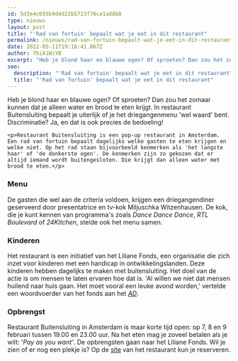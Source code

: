 ```yaml
---
id: 5d3e4c695b9d4d22b5713f78ce1a88b8
type: nieuws
layout: post
title: "'Rad van fortuin' bepaalt wat je eet in dit restaurant"
permalink: /nieuws/rad-van-fortuin-bepaalt-wat-je-eet-in-dit-restaurant/
date: 2022-05-11T19:16:41.067Z
author: 7biA1WiYB
excerpt: "Heb je blond haar en blauwe ogen? Of sproeten? Dan zou het zomaar kunnen dat je alleen water en brood te eten krijgt. In restaurant Buitensluiting bepaalt je uiterlijk of je het driegangenmenu 'wel waard' bent. Discriminatie? Ja, en dat is ook precies de bedoeling!   "
seo:
  description: "'Rad van fortuin' bepaalt wat je eet in dit restaurant"
  title: "'Rad van fortuin' bepaalt wat je eet in dit restaurant"
---
```

Heb je blond haar en blauwe ogen? Of sproeten? Dan zou het zomaar kunnen dat je alleen water en brood te eten krijgt. In restaurant Buitensluiting bepaalt je uiterlijk of je het driegangenmenu 'wel waard' bent. Discriminatie? Ja, en dat is ook precies de bedoeling!   

    <p>Restaurant Buitensluiting is een pop-up restaurant in Amsterdam. Een rad van fortuin bepaalt dagelijks welke gasten te eten krijgen en welke niet. Op het rad staan bijvoorbeeld kenmerken als 'het langste haar' of 'de donkerste ogen'. De kenmerken zijn zo gekozen dat er altijd iemand wordt buitengesloten. Die krijgt dan alleen water met brood te eten.</p>
<h3>Menu</h3>
<p>De gasten die wel aan de criteria voldoen, krijgen een driegangendiner geserveerd door presentatrice en tv-kok Miljuschka Witzenhausen. De kok, die je kunt kennen van programma's zoals <em>Dance Dance Dance</em>, <em>RTL Boulevard </em>of <em>24Kitchen</em>, stelde ook het menu samen. </p>
<h3>Kinderen</h3>
<p>Het restaurant is een initiatief van het Liliane Fonds, een organisatie die zich inzet voor kinderen met een handicap in ontwikkelingslanden. Deze kinderen hebben dagelijks te maken met buitensluiting. Het doel van de actie is om mensen te laten ervaren hoe dat is. 'Al willen we niet dat mensen huilend naar huis gaan. Het moet vooral een leuke avond worden,' vertelde een woordvoerder van het fonds aan het <a href="http://Kinderen met een handicap wereldwijd overkomt dat dagelijks." target="_blank"><em>AD</em></a>.</p>
<h3>Opbrengst</h3>
<p>Restaurant Buitensluiting in Amsterdam is maar korte tijd open: op 7, 8 en 9 februari tussen 19.00 en 23.00 uur. Na het eten mag je zoveel betalen als je wilt: '<em>Pay as </em><em>you want'</em>. De opbrengsten gaan naar het Liliane Fonds. Wil je zien of er nog een plekje is? Op de <a href="http://Na het eten mag je zoveel betalen als je wilt: Pay as" target="_blank">site</a> van het restaurant kun je reserveren.</p>  
